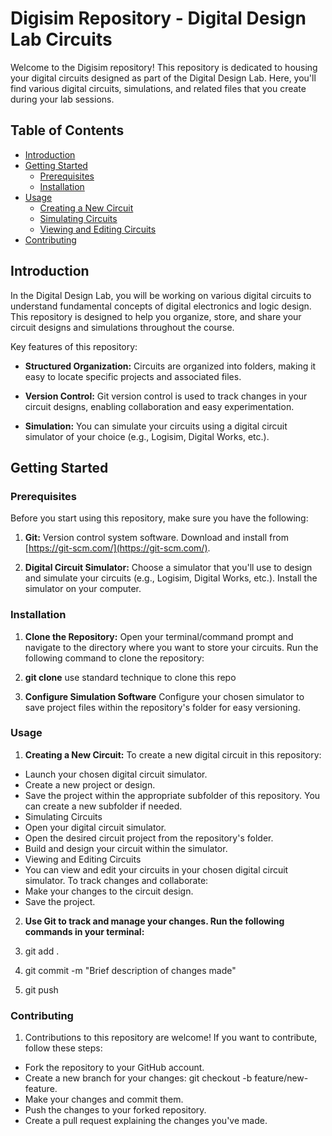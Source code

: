 # Digisim Repository - Digital Design Lab Circuits

Welcome to the Digisim repository! This repository is dedicated to housing your digital circuits designed as part of the Digital Design Lab. Here, you'll find various digital circuits, simulations, and related files that you create during your lab sessions.

## Table of Contents

- [Introduction](#introduction)
- [Getting Started](#getting-started)
  - [Prerequisites](#prerequisites)
  - [Installation](#installation)
- [Usage](#usage)
  - [Creating a New Circuit](#creating-a-new-circuit)
  - [Simulating Circuits](#simulating-circuits)
  - [Viewing and Editing Circuits](#viewing-and-editing-circuits)
- [Contributing](#contributing)

## Introduction

In the Digital Design Lab, you will be working on various digital circuits to understand fundamental concepts of digital electronics and logic design. This repository is designed to help you organize, store, and share your circuit designs and simulations throughout the course.

Key features of this repository:

- **Structured Organization:** Circuits are organized into folders, making it easy to locate specific projects and associated files.

- **Version Control:** Git version control is used to track changes in your circuit designs, enabling collaboration and easy experimentation.

- **Simulation:** You can simulate your circuits using a digital circuit simulator of your choice (e.g., Logisim, Digital Works, etc.).

## Getting Started

### Prerequisites

Before you start using this repository, make sure you have the following:

1. **Git:** Version control system software. Download and install from [https://git-scm.com/](https://git-scm.com/).

2. **Digital Circuit Simulator:** Choose a simulator that you'll use to design and simulate your circuits (e.g., Logisim, Digital Works, etc.). Install the simulator on your computer.

### Installation

1. **Clone the Repository:** Open your terminal/command prompt and navigate to the directory where you want to store your circuits. Run the following command to clone the repository:

2. **git clone** use standard technique to clone this repo


3. **Configure Simulation Software** Configure your chosen simulator to save project files within the repository's folder for easy versioning.


### Usage

1. **Creating a New Circuit:**
To create a new digital circuit in this repository:

- Launch your chosen digital circuit simulator.
- Create a new project or design.
- Save the project within the appropriate subfolder of this repository. You can create a new subfolder if needed.
- Simulating Circuits
- Open your digital circuit simulator.
- Open the desired circuit project from the repository's folder.
- Build and design your circuit within the simulator.
- Viewing and Editing Circuits
- You can view and edit your circuits in your chosen digital circuit simulator. To track changes and collaborate:
- Make your changes to the circuit design.
- Save the project.

2. **Use Git to track and manage your changes. Run the following commands in your terminal:**

1. git add .
2. git commit -m "Brief description of changes made"
3. git push

### Contributing

1. Contributions to this repository are welcome! If you want to contribute, follow these steps:

- Fork the repository to your GitHub account.
- Create a new branch for your changes: git checkout -b feature/new-feature.
- Make your changes and commit them.
- Push the changes to your forked repository.
- Create a pull request explaining the changes you've made.



